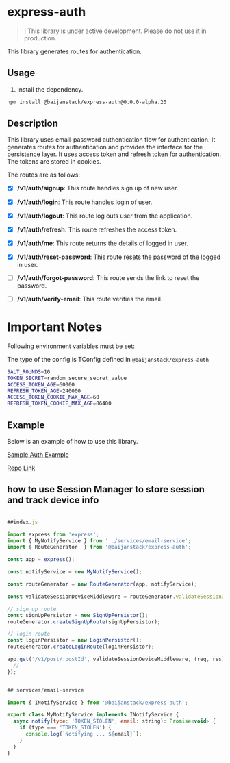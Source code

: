 # express-auth

> ! This library is under active development. Please do not use it in production.

This library generates routes for authentication.

## Usage

1. Install the dependency.

```bash
npm install @baijanstack/express-auth@0.0.0-alpha.20
```

## Description

This library uses email-password authentication flow for authentication. It generates routes for authentication and provides the interface for the persistence layer. It uses access token and refresh token for authentication. The tokens are stored in cookies.

The routes are as follows:

- [x] **/v1/auth/signup**: This route handles sign up of new user.

- [x] **/v1/auth/login**: This route handles login of user.

- [x] **/v1/auth/logout**: This route log outs user from the application.

- [x] **/v1/auth/refresh**: This route refreshes the access token.

- [x] **/v1/auth/me**: This route returns the details of logged in user.

- [x] **/v1/auth/reset-password**: This route resets the password of the logged in user.

- [ ] **/v1/auth/forgot-password**: This route sends the link to reset the password.

- [ ] **/v1/auth/verify-email**: This route verifies the email.

# Important Notes

Following environment variables must be set:

The type of the config is TConfig defined in `@baijanstack/express-auth`

```bash
SALT_ROUNDS=10
TOKEN_SECRET=random_secure_secret_value
ACCESS_TOKEN_AGE=60000
REFRESH_TOKEN_AGE=240000
ACCESS_TOKEN_COOKIE_MAX_AGE=60
REFRESH_TOKEN_COOKIE_MAX_AGE=86400
```

## Example

Below is an example of how to use this library.

[Sample Auth Example](https://github.com/baijanathTharu/sample-auth-example)

[Repo Link](https://github.com/baijanathTharu/baijanstack/tree/main/packages/express-auth)

## how to use Session Manager to store session and track device info

```javascript

##index.js

import express from 'express';
import { MyNotifyService } from '../services/email-service';
import { RouteGenerator  } from '@baijanstack/express-auth';

const app = express();

const notifyService = new MyNotifyService();

const routeGenerator = new RouteGenerator(app, notifyService);

const validateSessionDeviceMiddleware = routeGenerator.validateSessionDeviceInfo.bind(routeGenerator);

// sign up route
const signUpPersistor = new SignUpPersistor();
routeGenerator.createSignUpRoute(signUpPersistor);

// login route
const loginPersistor = new LoginPersistor();
routeGenerator.createLoginRoute(loginPersistor);

app.get('/v1/post/:postId', validateSessionDeviceMiddleware, (req, res) => {
  //
});


## services/email-service

import { INotifyService } from '@baijanstack/express-auth';

export class MyNotifyService implements INotifyService {
  async notify(type: 'TOKEN_STOLEN', email: string): Promise<void> {
    if (type === 'TOKEN_STOLEN') {
      console.log(`Notifying ... ${email}`);
    }
  }
}

```

